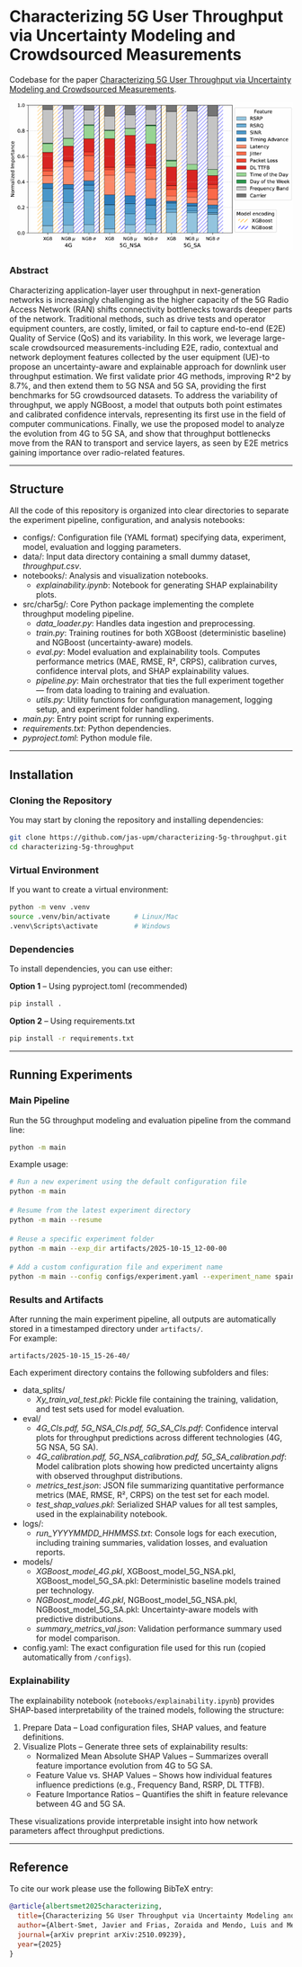 # Characterizing 5G User Throughput via Uncertainty Modeling and Crowdsourced Measurements

Codebase for the paper [Characterizing 5G User Throughput via Uncertainty Modeling and Crowdsourced Measurements](https://arxiv.org/abs/2510.09239).

![Feature importance](notebooks/Fig3.Feature_importance.png)

### Abstract

Characterizing application-layer user throughput in next-generation networks is increasingly challenging as the higher capacity of the 5G Radio Access Network (RAN) shifts connectivity bottlenecks towards deeper parts of the network. Traditional methods, such as drive tests and operator equipment counters, are costly, limited, or fail to capture end-to-end (E2E) Quality of Service (QoS) and its variability. In this work, we leverage large-scale crowdsourced measurements-including E2E, radio, contextual and network deployment features collected by the user equipment (UE)-to propose an uncertainty-aware and explainable approach for downlink user throughput estimation. We first validate prior 4G methods, improving R^2 by 8.7%, and then extend them to 5G NSA and 5G SA, providing the first benchmarks for 5G crowdsourced datasets. To address the variability of throughput, we apply NGBoost, a model that outputs both point estimates and calibrated confidence intervals, representing its first use in the field of computer communications. Finally, we use the proposed model to analyze the evolution from 4G to 5G SA, and show that throughput bottlenecks move from the RAN to transport and service layers, as seen by E2E metrics gaining importance over radio-related features.

---

## Structure

All the code of this repository is organized into clear directories to separate the experiment pipeline, configuration, and analysis notebooks:

- configs/: Configuration file (YAML format) specifying data, experiment, model, evaluation and logging parameters.
- data/: Input data directory containing a small dummy dataset, *throughput.csv*.
- notebooks/: Analysis and visualization notebooks.  
  - *explainability.ipynb*: Notebook for generating SHAP explainability plots.  
- src/char5g/: Core Python package implementing the complete throughput modeling pipeline.
  - *data_loader.py*: Handles data ingestion and preprocessing.  
  - *train.py*: Training routines for both XGBoost (deterministic baseline) and NGBoost (uncertainty-aware) models.  
  - *eval.py*: Model evaluation and explainability tools. Computes performance metrics (MAE, RMSE, R², CRPS), calibration curves, confidence interval plots, and SHAP explainability values.  
  - *pipeline.py*: Main orchestrator that ties the full experiment together — from data loading to training and evaluation.
  - *utils.py*: Utility functions for configuration management, logging setup, and experiment folder handling.  
- *main.py*: Entry point script for running experiments.  
- *requirements.txt*: Python dependencies.  
- *pyproject.toml*: Python module file.  

---

## Installation

### Cloning the Repository

You may start by cloning the repository and installing dependencies:

```bash
git clone https://github.com/jas-upm/characterizing-5g-throughput.git
cd characterizing-5g-throughput
```

### Virtual Environment

If you want to create a virtual environment:

```bash
python -m venv .venv
source .venv/bin/activate      # Linux/Mac
.venv\Scripts\activate         # Windows
```

### Dependencies

To install dependencies, you can use either:

**Option 1** – Using pyproject.toml (recommended)
```bash
pip install .
```

**Option 2** – Using requirements.txt
```bash
pip install -r requirements.txt
```


---

## Running Experiments

### Main Pipeline

Run the 5G throughput modeling and evaluation pipeline from the command line:

```bash
python -m main
```

Example usage:

```bash
# Run a new experiment using the default configuration file
python -m main

# Resume from the latest experiment directory
python -m main --resume

# Reuse a specific experiment folder
python -m main --exp_dir artifacts/2025-10-15_12-00-00

# Add a custom configuration file and experiment name
python -m main --config configs/experiment.yaml --experiment_name spain_5g_test
```

### Results and Artifacts

After running the main experiment pipeline, all outputs are automatically stored in a timestamped directory under `artifacts/`.  
For example:
```
artifacts/2025-10-15_15-26-40/
```

Each experiment directory contains the following subfolders and files:

- data_splits/
  - *Xy_train_val_test.pkl*: Pickle file containing the training, validation, and test sets used for model evaluation.
- eval/
  - *4G_CIs.pdf, 5G_NSA_CIs.pdf, 5G_SA_CIs.pdf*: Confidence interval plots for throughput predictions across different technologies (4G, 5G NSA, 5G SA).  
  - *4G_calibration.pdf, 5G_NSA_calibration.pdf, 5G_SA_calibration.pdf*: Model calibration plots showing how predicted uncertainty aligns with observed throughput distributions.  
  - *metrics_test.json*: JSON file summarizing quantitative performance metrics (MAE, RMSE, R², CRPS) on the test set for each model.  
  - *test_shap_values.pkl*: Serialized SHAP values for all test samples, used in the explainability notebook.
- logs/:
  - *run_YYYYMMDD_HHMMSS.txt*: Console logs for each execution, including training summaries, validation losses, and evaluation reports.
- models/
  - *XGBoost_model_4G.pkl*, XGBoost_model_5G_NSA.pkl, XGBoost_model_5G_SA.pkl: Deterministic baseline models trained per technology.  
  - *NGBoost_model_4G.pkl*, NGBoost_model_5G_NSA.pkl, NGBoost_model_5G_SA.pkl: Uncertainty-aware models with predictive distributions.  
  - *summary_metrics_val.json*: Validation performance summary used for model comparison.
- config.yaml: The exact configuration file used for this run (copied automatically from `/configs`).

### Explainability

The explainability notebook (`notebooks/explainability.ipynb`) provides SHAP-based interpretability of the trained models, following the structure:

1. Prepare Data – Load configuration files, SHAP values, and feature definitions.  
2. Visualize Plots – Generate three sets of explainability results:  
   - Normalized Mean Absolute SHAP Values – Summarizes overall feature importance evolution from 4G to 5G SA.  
   - Feature Value vs. SHAP Values – Shows how individual features influence predictions (e.g., Frequency Band, RSRP, DL TTFB).  
   - Feature Importance Ratios – Quantifies the shift in feature relevance between 4G and 5G SA.  

These visualizations provide interpretable insight into how network parameters affect throughput predictions.

---

## Reference

To cite our work please use the following BibTeX entry:

```bibtex
@article{albertsmet2025characterizing,
  title={Characterizing 5G User Throughput via Uncertainty Modeling and Crowdsourced Measurements},
  author={Albert-Smet, Javier and Frias, Zoraida and Mendo, Luis and Melones, Sergio and Yraola, Eduardo},
  journal={arXiv preprint arXiv:2510.09239},
  year={2025}
}
```